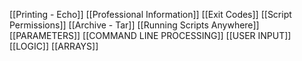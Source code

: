 [[Printing - Echo]]
[[Professional Information]]
[[Exit Codes]]
[[Script Permissions]]
[[Archive - Tar]]
[[Running Scripts Anywhere]]
[[PARAMETERS]]
[[COMMAND LINE PROCESSING]]
[[USER INPUT]]
[[LOGIC]]
[[ARRAYS]]